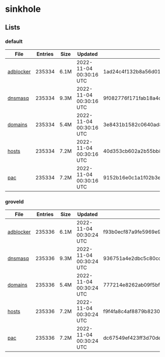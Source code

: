 # sinkhole

## Lists

### default

|File|Entries|Size|Updated|Hash|
|-|-|-|-|-|
|[adblocker](https://raw.githubusercontent.com/groveld/sinkhole/lists/default/adblocker.txt)|235334|6.1M|2022-11-04 00:30:16 UTC|1ad24c4f132b8a56d0154480a596fde37b4fc592b36d9599313d7eb8113ed0cf|
|[dnsmasq](https://raw.githubusercontent.com/groveld/sinkhole/lists/default/dnsmasq.txt)|235334|9.3M|2022-11-04 00:30:16 UTC|9f082776f171fab18a4cc17398d03d7517d6de9e4ad0a85c08edb393de675371|
|[domains](https://raw.githubusercontent.com/groveld/sinkhole/lists/default/domains.txt)|235334|5.4M|2022-11-04 00:30:16 UTC|3e8431b1582c0640ad8666117828abef578cb9225754b07c89ff8220bafd9806|
|[hosts](https://raw.githubusercontent.com/groveld/sinkhole/lists/default/hosts.txt)|235334|7.2M|2022-11-04 00:30:16 UTC|40d353cb602a2b55bb81b29fd67b3f778120fd5abec5e4f14c0afc736b7ecab0|
|[pac](https://raw.githubusercontent.com/groveld/sinkhole/lists/default/pac.txt)|235334|7.2M|2022-11-04 00:30:16 UTC|9152b16e0c1a1f02b3e3d129744c918b2ff70244df84748667bb7451ff41b4ec|

### groveld

|File|Entries|Size|Updated|Hash|
|-|-|-|-|-|
|[adblocker](https://raw.githubusercontent.com/groveld/sinkhole/lists/groveld/adblocker.txt)|235336|6.1M|2022-11-04 00:30:24 UTC|f93b0ecf87a9fe5969e9e96d833a63e0147ffe7b6f0a2f53229661b208d4bfe8|
|[dnsmasq](https://raw.githubusercontent.com/groveld/sinkhole/lists/groveld/dnsmasq.txt)|235336|9.3M|2022-11-04 00:30:24 UTC|936751a4e2dbc5c80cc040fb70b4c92af903e5204e008acf84da0d4f077e18dc|
|[domains](https://raw.githubusercontent.com/groveld/sinkhole/lists/groveld/domains.txt)|235336|5.4M|2022-11-04 00:30:24 UTC|777214e8262ab09f5bf73faca7918a2d61d913394fd795bff139ada0608ac3e1|
|[hosts](https://raw.githubusercontent.com/groveld/sinkhole/lists/groveld/hosts.txt)|235336|7.2M|2022-11-04 00:30:24 UTC|f9f4fa8c4af8879b823027419a3f85b9755ae5dee3404eb68541388e00571fd6|
|[pac](https://raw.githubusercontent.com/groveld/sinkhole/lists/groveld/pac.txt)|235336|7.2M|2022-11-04 00:30:24 UTC|dc67549ef423ff3d70de61db2392bf088ea5ec9871d442c73fb4b5a181cdd2f3|
